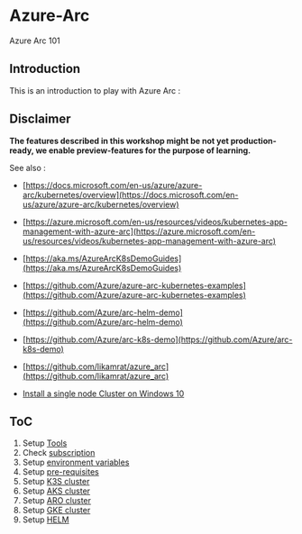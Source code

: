 # Azure-Arc
Azure Arc 101
## Introduction
This is an introduction to play with Azure Arc :

## **Disclaimer**

**The features described in this workshop might be not yet production-ready, we enable preview-features for the purpose of learning.**

See also :

- [https://docs.microsoft.com/en-us/azure/azure-arc/kubernetes/overview](https://docs.microsoft.com/en-us/azure/azure-arc/kubernetes/overview)
- [https://azure.microsoft.com/en-us/resources/videos/kubernetes-app-management-with-azure-arc](https://azure.microsoft.com/en-us/resources/videos/kubernetes-app-management-with-azure-arc)
- [https://aka.ms/AzureArcK8sDemoGuides](https://aka.ms/AzureArcK8sDemoGuides)
- [https://github.com/Azure/azure-arc-kubernetes-examples](https://github.com/Azure/azure-arc-kubernetes-examples)
- [https://github.com/Azure/arc-helm-demo](https://github.com/Azure/arc-helm-demo)
- [https://github.com/Azure/arc-k8s-demo](https://github.com/Azure/arc-k8s-demo)

- [https://github.com/likamrat/azure_arc](https://github.com/likamrat/azure_arc)
- [Install a single node Cluster on Windows 10](https://download.microsoft.com/download/b/8/e/b8ecef54-3612-4883-a73c-6b9f6dd63a61/Install-a-single-node-cluster-of-Kubernetes-on-Windows-10.pdf)


## ToC

1. Setup [Tools](tools.md)
1. Check [subscription](subscription.md)
1. Setup [environment variables](set-var.md)
1. Setup [pre-requisites](setup-prereq.md)
1. Setup [K3S cluster](setup-k3s.md)
1. Setup [AKS cluster](setup-aks.md)
1. Setup [ARO cluster](setup-aro.md)
1. Setup [GKE cluster](setup-gke.md)
1. Setup [HELM](setup-helm.md)

